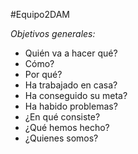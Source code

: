 #Equipo2DAM

*Objetivos generales:*
- Quién va a hacer qué?
- Cómo?
- Por qué?
- Ha trabajado en casa?
- Ha conseguido su meta?
- Ha habido problemas?
- ¿En qué consiste?
- ¿Qué hemos hecho?
- ¿Quienes somos?
